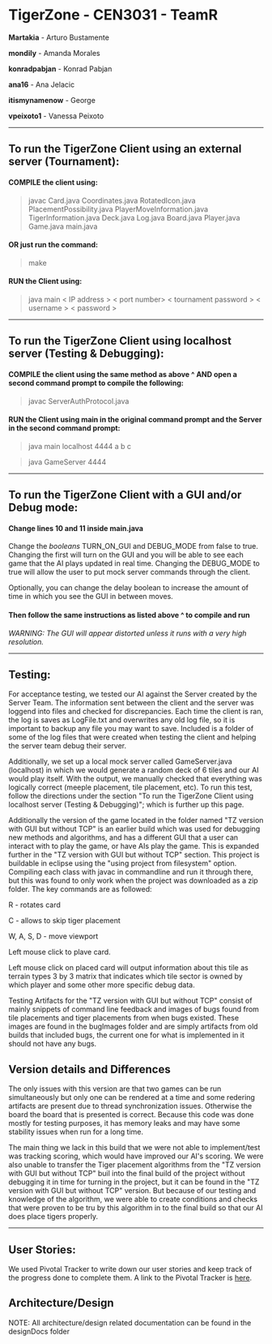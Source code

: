 # TigerZone - CEN3031 - TeamR
  **Martakia** - Arturo Bustamente
  
  **mondily** - Amanda Morales
  
  **konradpabjan** - Konrad Pabjan
  
  **ana16** - Ana Jelacic
  
  **itismynamenow** - George
  
  **vpeixoto1** - Vanessa Peixoto
  
 
  
---  

## To run the TigerZone Client using an external server (Tournament):

#### COMPILE the client using:

>  javac Card.java Coordinates.java RotatedIcon.java PlacementPossibility.java
>   PlayerMoveInformation.java TigerInformation.java Deck.java Log.java Board.java
>   Player.java Game.java main.java

#### OR just run the command:

>  make
 
#### RUN the Client using:

>  java main < IP address > < port number> < tournament password > < username > < password >
  
---

## To run the TigerZone Client using localhost server (Testing & Debugging):

#### COMPILE the client using the same method as above ^ AND open a second command prompt to compile the following:

>  javac ServerAuthProtocol.java
 
#### RUN the Client using main in the original command prompt and the Server in the second command prompt:

>  java main localhost 4444 a b c

>  java GameServer 4444

---

## To run the TigerZone Client with a GUI and/or Debug mode:

#### Change lines 10 and 11 inside main.java

  Change the *booleans* TURN_ON_GUI and DEBUG_MODE from false to true. Changing the first will turn on the GUI and you will be able to see each game that the AI plays updated in real time. Changing the DEBUG_MODE to true will allow the user to put mock server commands through the client.
  
  Optionally, you can change the delay boolean to increase the amount of time in which you see the GUI in between moves.
  
#### Then follow the same instructions as listed above ^ to compile and run
  
  *WARNING: The GUI will appear distorted unless it runs with a very high resolution.*

---

## Testing:

For acceptance testing, we tested our AI against the Server created by the Server Team. The information sent between the client and the server was loggend into files and checked for discrepancies. Each time the client is ran, the log is saves as LogFile.txt and overwrites any old log file, so it is important to backup any file you may want to save. Included is a folder of some of the log files that were created when testing the client and helping the server team debug their server. 

Additionally, we set up a local mock server called GameServer.java (localhost) in which we would generate a random deck of 6 tiles and our AI would play itself. With the output, we manually checked that everything was logically correct (meeple placement, tile placement, etc). To run this test, follow the directions under the section "To run the TigerZone Client using localhost server (Testing & Debugging)"; which is further up this page.

Additionally the version of the game located in the folder named "TZ version with GUI but without TCP" is an earlier build which was used for debugging new methods and algorithms, and has a different GUI that a user can interact with to play the game, or have AIs play the game. This is expanded further in the "TZ version with GUI but without TCP" section. This project is buildable in eclipse using the  "using project from filesystem" option. Compiling each class with javac in commandline and run it through there, but this was found to only work when the project was downloaded as a zip folder. The key commands are as followed:

R - rotates card

C - allows to skip tiger placement

W, A, S, D - move viewport

Left mouse click to plave card.

Left mouse click on placed card will output information about this tile as terrain types 3 by 3 matrix that indicates which tile sector is owned by which player and some other more specific debug data.

Testing Artifacts for the "TZ version with GUI but without TCP" consist of mainly snippets of command line feedback and images of bugs found from tile placements and tiger placements from when bugs existed. These images are found in the bugImages folder and are simply artifacts from old builds that included bugs, the current one for what is implemented in it should not have any bugs.

## Version details and Differences

The only issues with this version are that two games can be run simultaneously but only one can be rendered at a time and some redering artifacts are present due to thread synchronization issues. Otherwise the board the board that is presented is correct. Because this code was done mostly for testing purposes, it has memory leaks and may have some stability issues when run for a long time. 

The main thing we lack in this build that we were not able to implement/test was tracking scoring, which would have improved our AI's scoring. We were also unable to transfer the Tiger placement algorithms from the "TZ version with GUI but without TCP" buil into the final build of the project without debugging it in time for turning in the project, but it can be found in the "TZ version with GUI but without TCP" version. But because of our testing and knowledge of the algorithm, we were able to create conditions and checks that were proven to be tru by this algorithm in to the final build so that our AI does place tigers properly.

---

## User Stories:

We used Pivotal Tracker to write down our user stories and keep track of the progress done to complete them. A link to the Pivotal Tracker is [here](https://www.pivotaltracker.com/n/projects/1914539).

## Architecture/Design

NOTE: All architecture/design related documentation can be found in the designDocs folder
